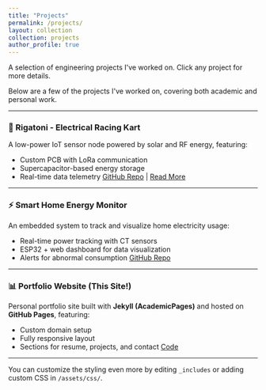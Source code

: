 ```yaml
---
title: "Projects"
permalink: /projects/
layout: collection
collection: projects
author_profile: true
---
```


A selection of engineering projects I've worked on. Click any project for more details.

Below are a few of the projects I've worked on, covering both academic and personal work.

---

### 🚀 Rigatoni - Electrical Racing Kart
A low-power IoT sensor node powered by solar and RF energy, featuring:
- Custom PCB with LoRa communication
- Supercapacitor-based energy storage
- Real-time data telemetry
[GitHub Repo](https://github.com/yourusername/project1) | [Read More](#)

---

### ⚡ Smart Home Energy Monitor
An embedded system to track and visualize home electricity usage:
- Real-time power tracking with CT sensors
- ESP32 + web dashboard for data visualization
- Alerts for abnormal consumption
[GitHub Repo](https://github.com/yourusername/project2)

---

### 📊 Portfolio Website (This Site!)
Personal portfolio site built with **Jekyll (AcademicPages)** and hosted on **GitHub Pages**, featuring:
- Custom domain setup
- Fully responsive layout
- Sections for resume, projects, and contact
[Code](https://github.com/yourusername/personal-portfolio)

---

You can customize the styling even more by editing `_includes` or adding custom CSS in `/assets/css/`.
